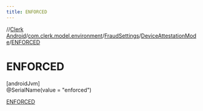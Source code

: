 ```yaml
---
title: ENFORCED
---
```

//[Clerk Android](../../../../../index.html)/[com.clerk.model.environment](../../../index.html)/[FraudSettings](../../index.html)/[DeviceAttestationMode](../index.html)/[ENFORCED](index.html)



# ENFORCED



[androidJvm]\
@SerialName(value = &quot;enforced&quot;)



[ENFORCED](index.html)


